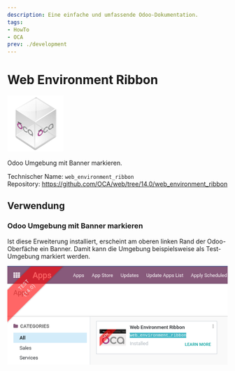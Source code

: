 ```yaml
---
description: Eine einfache und umfassende Odoo-Dokumentation.
tags:
- HowTo
- OCA
prev: ./development
---
```

# Web Environment Ribbon
![icon_oca_app](assets/icon_oca_app.png)

Odoo Umgebung mit Banner markieren.

Technischer Name: `web_environment_ribbon`\
Repository: <https://github.com/OCA/web/tree/14.0/web_environment_ribbon>

## Verwendung

### Odoo Umgebung mit Banner markieren

Ist diese Erweiterung installiert, erscheint am oberen linken Rand der Odoo-Oberfäche ein Banner. Damit kann die Umgebung beispielsweise als Test-Umgebung markiert werden.

![](assets/Web%20Environment%20Ribbon.png)